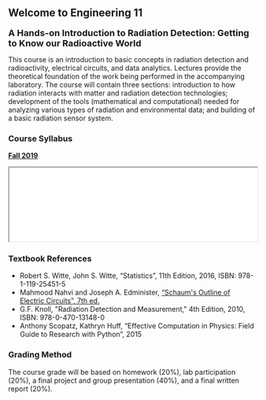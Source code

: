 ## Welcome to Engineering 11
**<font size="+1"> A Hands-on Introduction to Radiation Detection: Getting to Know our Radioactive World</font>**

This course is an introduction to basic concepts in radiation detection and radioactivity, electrical circuits, and data analytics. Lectures provide the theoretical foundation of the work being performed in the accompanying laboratory. The course will contain three sections: introduction to how radiation interacts with matter and radiation detection technologies; development of the tools (mathematical and computational) needed for analyzing various types of radiation and environmental data; and building of a basic radiation sensor system.

### Course Syllabus

[**Fall 2019**](syllabus_2019.html)
<iframe src="syllabus_2019.html" width="100%">
</iframe>

### Textbook References
- Robert S. Witte, John S. Witte, “Statistics”, 11th Edition, 2016, ISBN: 978-1-119-25451-5
- Mahmood Nahvi and Joseph A. Edminister, [“Schaum's Outline of Electric Circuits”, 7th ed.](https://www.accessengineeringlibrary.com/browse/schaums-outline-of-electric-circuits-seventh-edition)
- G.F. Knoll, "Radiation Detection and Measurement," 4th Edition, 2010, ISBN: 978-0-470-13148-0
- Anthony Scopatz, Kathryn Huff, “Effective Computation in Physics: Field Guide to Research with Python”, 2015

### Grading Method

The course grade will be based on homework (20%), lab participation (20%), a final project and group presentation (40%), and a final written report (20%).


